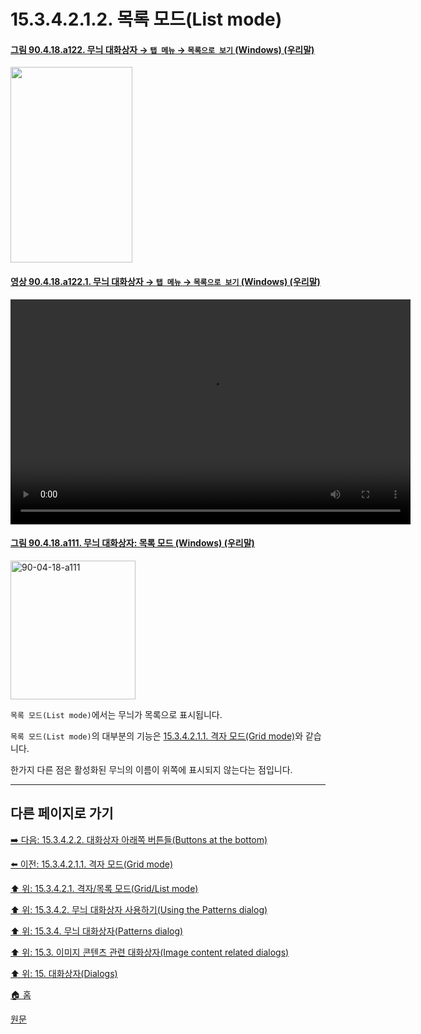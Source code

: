 # 15.3.4.2.1.2. 목록 모드(List mode)

<a id="90-04-18-a122"></a>

#### [그림 90.4.18.a122. 무늬 대화상자 → `탭 메뉴` → `목록으로 보기` (Windows) (우리말)](./90-04-0018-patterns.md#90-04-18-a122)
<img width="195" height="313" alt="" src="https://github.com/user-attachments/assets/25512ab4-64e2-4572-a1b1-0c952e80d2d9" />

<a id="90-04-18-a122-01"></a>

#### [영상 90.4.18.a122.1. 무늬 대화상자 → `탭 메뉴` → `목록으로 보기` (Windows) (우리말)](./90-04-0018-patterns.md#90-04-18-a122-01)
<video controls="controls" width="640" height="360" src="https://github.com/user-attachments/assets/3bd9b644-6c9c-4ffe-9eb0-9e088a250e1b"></video>

<a id="90-04-18-a111"></a>

#### [그림 90.4.18.a111. 무늬 대화상자: 목록 모드 (Windows) (우리말)](./90-04-0018-patterns.md#90-04-18-a111)
<img width="200" height="222" alt="90-04-18-a111" src="https://github.com/user-attachments/assets/94e466b1-3d72-4046-a646-a7696386b5e3" />

`목록 모드(List mode)`에서는 무늬가 목록으로 표시됩니다.

`목록 모드(List mode)`의 대부분의 기능은 [15.3.4.2.1.1. 격자 모드(Grid mode)](./15-03-04-02-01-01-grid_mode.md)와 같습니다.

한가지 다른 점은 활성화된 무늬의 이름이 위쪽에 표시되지 않는다는 점입니다.

***

## 다른 페이지로 가기

[➡️ 다음: 15.3.4.2.2. 대화상자 아래쪽 버튼들(Buttons at the bottom)](./15-03-04-02-02-00-buttons_at_the_bottom.md)

[⬅️ 이전: 15.3.4.2.1.1. 격자 모드(Grid mode)](./15-03-04-02-01-01-grid_mode.md)

[⬆️ 위: 15.3.4.2.1. 격자/목록 모드(Grid/List mode)](./15-03-04-02-01-00-grid_n_list_mode.md)

[⬆️ 위: 15.3.4.2. 무늬 대화상자 사용하기(Using the Patterns dialog)](./15-03-04-02-00-using_the_pattern_dialog.md)

[⬆️ 위: 15.3.4. 무늬 대화상자(Patterns dialog)](./15-03-04-00-patterns_dialog.md)

[⬆️ 위: 15.3. 이미지 콘텐츠 관련 대화상자(Image content related dialogs)](./15-03-00-image-content-related-dialogs.md)

[⬆️ 위: 15. 대화상자(Dialogs)](./15-00-dialogs.md)

[🏠 홈](./00-home.md)

[원문](https://docs.gimp.org/2.10/ko/gimp-pattern-dialog.html#gimp-pattern-dialog-using)